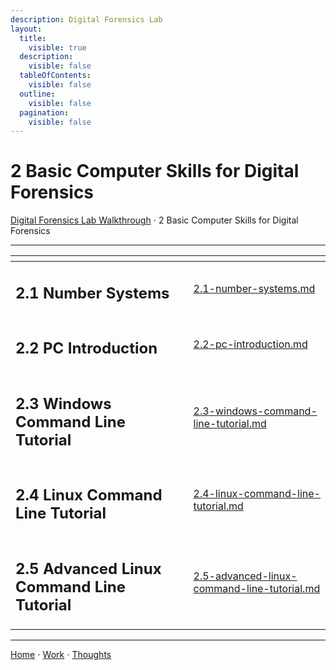 ```yaml
---
description: Digital Forensics Lab
layout:
  title:
    visible: true
  description:
    visible: false
  tableOfContents:
    visible: false
  outline:
    visible: false
  pagination:
    visible: false
---
```


# 2 Basic Computer Skills for Digital Forensics

[Digital Forensics Lab Walkthrough](../) ⋅ 2 Basic Computer Skills for Digital Forensics

***

<table data-view="cards" data-full-width="false"><thead><tr><th></th><th data-hidden data-card-target data-type="content-ref"></th></tr></thead><tbody><tr><td><h2>2.1 Number Systems</h2></td><td><a href="2.1-number-systems.md">2.1-number-systems.md</a></td></tr><tr><td><h2>2.2 PC Introduction</h2></td><td><a href="2.2-pc-introduction.md">2.2-pc-introduction.md</a></td></tr><tr><td><h2>2.3 Windows Command Line Tutorial</h2></td><td><a href="2.3-windows-command-line-tutorial.md">2.3-windows-command-line-tutorial.md</a></td></tr><tr><td><h2>2.4 Linux Command Line Tutorial</h2></td><td><a href="2.4-linux-command-line-tutorial.md">2.4-linux-command-line-tutorial.md</a></td></tr><tr><td><h2>2.5 Advanced Linux Command Line Tutorial</h2></td><td><a href="2.5-advanced-linux-command-line-tutorial.md">2.5-advanced-linux-command-line-tutorial.md</a></td></tr></tbody></table>

***

[Home](https://app.gitbook.com/o/0kO27okC5uVB9ALX3rho/s/036xtfEIzcEdGegONXWM/) ⋅ [Work](https://app.gitbook.com/o/0kO27okC5uVB9ALX3rho/s/WaFS755Q4sf02CxLcghQ/) ⋅ [Thoughts](https://app.gitbook.com/o/0kO27okC5uVB9ALX3rho/s/s4QQPMntQ25hmJToKSOu/)
